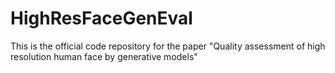 # HighResFaceGenEval
This is the official code repository for the paper "Quality assessment of high resolution human face by generative models"
